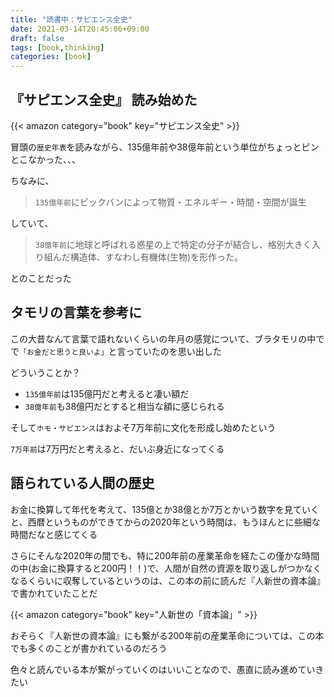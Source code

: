 ```yaml
---
title: "読書中：サピエンス全史"
date: 2021-03-14T20:45:06+09:00
draft: false
tags: [book,thinking]
categories: [book]
---
```


## 『サピエンス全史』 読み始めた

{{< amazon category="book" key="サピエンス全史" >}}

冒頭の`歴史年表`を読みながら、135億年前や38億年前という単位がちょっとピンとこなかった、、、

ちなみに、

> `135億年前`にビックバンによって物質・エネルギー・時間・空間が誕生

していて、

> `38億年前`に地球と呼ばれる惑星の上で特定の分子が結合し、格別大きく入り組んだ構造体、すなわし有機体(生物)を形作った。

とのことだった

## タモリの言葉を参考に

この大昔なんて言葉で語れないくらいの年月の感覚について、ブラタモリの中でで`「お金だと思うと良いよ」`と言っていたのを思い出した

どういうことか？

- `135億年前`は135億円だと考えると凄い額だ
- `38億年前`も38億円だとすると相当な額に感じられる

そして`ホモ・サピエンス`はおよそ7万年前に文化を形成し始めたという

`7万年前`は7万円だと考えると、だいぶ身近になってくる

## 語られている人間の歴史

お金に換算して年代を考えて、135億とか38億とか7万とかいう数字を見ていくと、西暦というものができてからの2020年という時間は、もうほんとに些細な時間だなと感じてくる

さらにそんな2020年の間でも、特に200年前の産業革命を経たこの僅かな時間の中(お金に換算すると200円！！)で、人間が自然の資源を取り返しがつかなくなるくらいに収奪しているというのは、この本の前に読んだ『人新世の資本論』で書かれていたことだ

{{< amazon category="book" key="人新世の「資本論」" >}}

おそらく『人新世の資本論』にも繋がる200年前の産業革命については、この本でも多くのことが書かれているのだろう

色々と読んでいる本が繋がっていくのはいいことなので、愚直に読み進めていきたい




